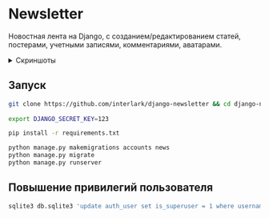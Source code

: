 # Newsletter
Новостная лента на Django, с созданием/редактированием статей, постерами, учетными записями, комментариями, аватарами.

<details>
  <summary>Скриншоты</summary>
  <img alt="Main list" src="https://user-images.githubusercontent.com/20641837/173237295-c38a2889-163c-4400-b2ad-52e15e59e93e.png"/>
  <img alt="Comments" src="https://user-images.githubusercontent.com/20641837/173237291-0165350c-a220-4c52-9b40-0e1b3c9b1278.png"/>
</details>

## Запуск
```bash
git clone https://github.com/interlark/django-newsletter && cd django-newsletter
 
export DJANGO_SECRET_KEY=123 

pip install -r requirements.txt

python manage.py makemigrations accounts news
python manage.py migrate
python manage.py runserver
```

## Повышение привилегий пользователя
```bash
sqlite3 db.sqlite3 'update auth_user set is_superuser = 1 where username = "<имя пользователя>"'
```
